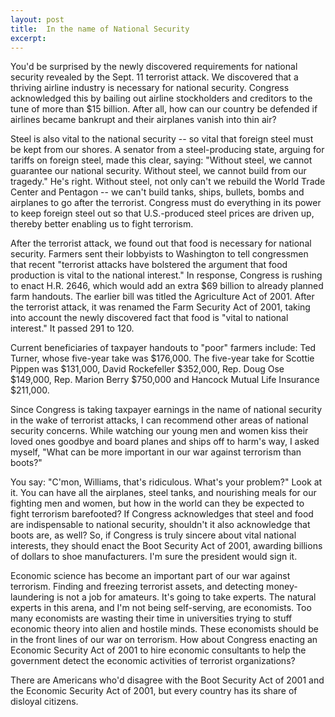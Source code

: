```yaml
---
layout: post
title:  In the name of National Security
excerpt:
---
```












You'd be surprised by the newly discovered requirements for national security revealed by the Sept. 11 terrorist attack. We discovered that a thriving airline industry is necessary for national security. Congress acknowledged this by bailing out airline stockholders and creditors to the tune of more than $15 billion. After all, how can our country be defended if airlines became bankrupt and their airplanes vanish into thin air?

Steel is also vital to the national security -- so vital that foreign steel must be kept from our shores. A senator from a steel-producing state, arguing for tariffs on foreign steel, made this clear, saying: "Without steel, we cannot guarantee our national security. Without steel, we cannot build from our tragedy." He's right. Without steel, not only can't we rebuild the World Trade Center and Pentagon -- we can't build tanks, ships, bullets, bombs and airplanes to go after the terrorist. Congress must do everything in its power to keep foreign steel out so that U.S.-produced steel prices are driven up, thereby better enabling us to fight terrorism.

 After the terrorist attack, we found out that food is necessary for national security. Farmers sent their lobbyists to Washington to tell congressmen that recent "terrorist attacks have bolstered the argument that food production is vital to the national interest." In response, Congress is rushing to enact H.R. 2646, which would add an extra $69 billion to already planned farm handouts. The earlier bill was titled the Agriculture Act of 2001. After the terrorist attack, it was renamed the Farm Security Act of 2001, taking into account the newly discovered fact that food is "vital to national interest." It passed 291 to 120.

 Current beneficiaries of taxpayer handouts to "poor" farmers include: Ted Turner, whose five-year take was $176,000. The five-year take for Scottie Pippen was $131,000, David Rockefeller $352,000, Rep. Doug Ose $149,000, Rep. Marion Berry $750,000 and Hancock Mutual Life Insurance $211,000.

 Since Congress is taking taxpayer earnings in the name of national security in the wake of terrorist attacks, I can recommend other areas of national security concerns. While watching our young men and women kiss their loved ones goodbye and board planes and ships off to harm's way, I asked myself, "What can be more important in our war against terrorism than boots?"

You say: "C'mon, Williams, that's ridiculous. What's your problem?" Look at it. You can have all the airplanes, steel tanks, and nourishing meals for our fighting men and women, but how in the world can they be expected to fight terrorism barefooted? If Congress acknowledges that steel and food are indispensable to national security, shouldn't it also acknowledge that boots are, as well? So, if Congress is truly sincere about vital national interests, they should enact the Boot Security Act of 2001, awarding billions of dollars to shoe manufacturers. I'm sure the president would sign it.

 Economic science has become an important part of our war against terrorism. Finding and freezing terrorist assets, and detecting money-laundering is not a job for amateurs. It's going to take experts. The natural experts in this arena, and I'm not being self-serving, are economists. Too many economists are wasting their time in universities trying to stuff economic theory into alien and hostile minds. These economists should be in the front lines of our war on terrorism. How about Congress enacting an Economic Security Act of 2001 to hire economic consultants to help the government detect the economic activities of terrorist organizations?

 There are Americans who'd disagree with the Boot Security Act of 2001 and the Economic Security Act of 2001, but every country has its share of disloyal citizens.


